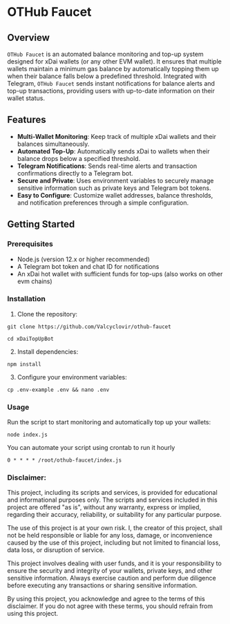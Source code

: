 # OTHub Faucet

## Overview

`OTHub Faucet` is an automated balance monitoring and top-up system designed for xDai wallets (or any other EVM wallet). It ensures that multiple wallets maintain a minimum gas balance by automatically topping them up when their balance falls below a predefined threshold. Integrated with Telegram, `OTHub Faucet` sends instant notifications for balance alerts and top-up transactions, providing users with up-to-date information on their wallet status.

## Features

- **Multi-Wallet Monitoring**: Keep track of multiple xDai wallets and their balances simultaneously.
- **Automated Top-Up**: Automatically sends xDai to wallets when their balance drops below a specified threshold.
- **Telegram Notifications**: Sends real-time alerts and transaction confirmations directly to a Telegram bot.
- **Secure and Private**: Uses environment variables to securely manage sensitive information such as private keys and Telegram bot tokens.
- **Easy to Configure**: Customize wallet addresses, balance thresholds, and notification preferences through a simple configuration.

## Getting Started

### Prerequisites

- Node.js (version 12.x or higher recommended)
- A Telegram bot token and chat ID for notifications
- An xDai hot wallet with sufficient funds for top-ups (also works on other evm chains)

### Installation

1. Clone the repository:

```
git clone https://github.com/Valcyclovir/othub-faucet
```
```
cd xDaiTopUpBot
```
2. Install dependencies:
```
npm install
```
3. Configure your environment variables:

```
cp .env-example .env && nano .env
```

### Usage

Run the script to start monitoring and automatically top up your wallets:

```
node index.js
```

You can automate your script using crontab to run it hourly

```
0 * * * * /root/othub-faucet/index.js
```

### Disclaimer:

This project, including its scripts and services, is provided for educational and informational purposes only. The scripts and services included in this project are offered "as is", without any warranty, express or implied, regarding their accuracy, reliability, or suitability for any particular purpose.

The use of this project is at your own risk. I, the creator of this project, shall not be held responsible or liable for any loss, damage, or inconvenience caused by the use of this project, including but not limited to financial loss, data loss, or disruption of service.

This project involves dealing with user funds, and it is your responsibility to ensure the security and integrity of your wallets, private keys, and other sensitive information. Always exercise caution and perform due diligence before executing any transactions or sharing sensitive information.

By using this project, you acknowledge and agree to the terms of this disclaimer. If you do not agree with these terms, you should refrain from using this project.
